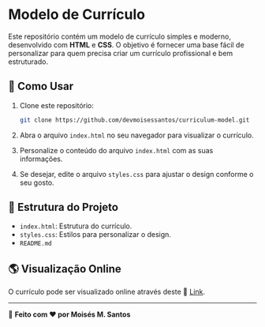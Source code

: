 # Modelo de Currículo

Este repositório contém um modelo de currículo simples e moderno, desenvolvido com **HTML** e **CSS**. O objetivo é fornecer uma base fácil de personalizar para quem precisa criar um currículo profissional e bem estruturado.

## 🚀 Como Usar

1. Clone este repositório:

   ```bash
   git clone https://github.com/devmoisessantos/curriculum-model.git
   ```

2. Abra o arquivo `index.html` no seu navegador para visualizar o currículo.

3. Personalize o conteúdo do arquivo `index.html` com as suas informações.

4. Se desejar, edite o arquivo `styles.css` para ajustar o design conforme o seu gosto.

## 📂 Estrutura do Projeto

- `index.html`: Estrutura do currículo.
- `styles.css`: Estilos para personalizar o design.
- `README.md`

## 🌎 Visualização Online

O currículo pode ser visualizado online através deste 🔗 [Link](https://curriculum-model-steel.vercel.app/).

---

📌 **Feito com ❤️ por Moisés M. Santos**
